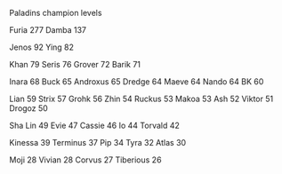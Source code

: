 Paladins champion levels

Furia     277
Damba     137

Jenos     92
Ying      82

Khan      79
Seris     76
Grover    72
Barik     71

Inara     68
Buck      65
Androxus  65
Dredge    64
Maeve     64
Nando     64
BK        60

Lian      59
Strix     57
Grohk     56
Zhin      54
Ruckus    53
Makoa     53
Ash       52
Viktor    51
Drogoz    50

Sha Lin   49
Evie      47
Cassie    46
Io        44
Torvald   42

Kinessa   39
Terminus  37
Pip       34
Tyra      32
Atlas     30

Moji      28
Vivian    28
Corvus    27
Tiberious 26
